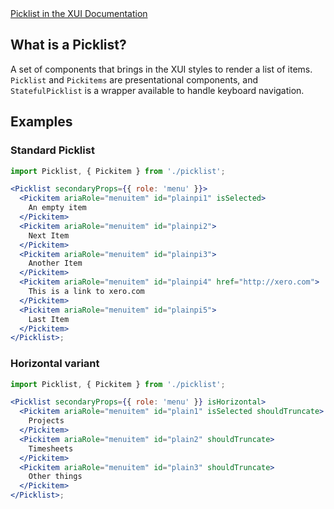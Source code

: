<div class="xui-margin-vertical">
	<a href="../section-compounds-displayingdata-picklist.html" isDocLink>Picklist in the XUI Documentation</a>
</div>

## What is a Picklist?

A set of components that brings in the XUI styles to render a list of items. `Picklist` and `Pickitems` are presentational components, and `StatefulPicklist` is a wrapper available to handle keyboard navigation.

## Examples

### Standard Picklist

```jsx harmony
import Picklist, { Pickitem } from './picklist';

<Picklist secondaryProps={{ role: 'menu' }}>
  <Pickitem ariaRole="menuitem" id="plainpi1" isSelected>
    An empty item
  </Pickitem>
  <Pickitem ariaRole="menuitem" id="plainpi2">
    Next Item
  </Pickitem>
  <Pickitem ariaRole="menuitem" id="plainpi3">
    Another Item
  </Pickitem>
  <Pickitem ariaRole="menuitem" id="plainpi4" href="http://xero.com">
    This is a link to xero.com
  </Pickitem>
  <Pickitem ariaRole="menuitem" id="plainpi5">
    Last Item
  </Pickitem>
</Picklist>;
```

### Horizontal variant

```jsx harmony
import Picklist, { Pickitem } from './picklist';

<Picklist secondaryProps={{ role: 'menu' }} isHorizontal>
  <Pickitem ariaRole="menuitem" id="plain1" isSelected shouldTruncate>
    Projects
  </Pickitem>
  <Pickitem ariaRole="menuitem" id="plain2" shouldTruncate>
    Timesheets
  </Pickitem>
  <Pickitem ariaRole="menuitem" id="plain3" shouldTruncate>
    Other things
  </Pickitem>
</Picklist>;
```
